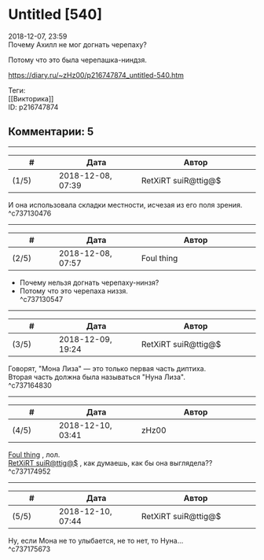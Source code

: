 Untitled [540]
==============

  
2018-12-07, 23:59  
 Почему Ахилл не мог догнать черепаху?   
   
 Потому что это была черепашка-ниндзя.   
  
<https://diary.ru/~zHz00/p216747874_untitled-540.htm>  
  
Теги:  
[[Викторика]]  
ID: p216747874  


Комментарии: 5
--------------

  


---



|         #         |              Дата              |                     Автор                     |           ID           |
| --- | --- | --- | --- |
| (1/5) | 2018-12-08, 07:39 | RetXiRT suiR@ttig@$ | c737130476 |

  
  И она использовала складки местности, исчезая из его поля зрения.    
 ^c737130476

---



|         #         |              Дата              |                     Автор                     |           ID           |
| --- | --- | --- | --- |
| (2/5) | 2018-12-08, 07:57 | Foul thing | c737130547 |

  
 - Почему нельзя догнать черепаху-нинзя?   
 - Потому что это черепаха низзя.   
 ^c737130547

---



|         #         |              Дата              |                     Автор                     |           ID           |
| --- | --- | --- | --- |
| (3/5) | 2018-12-09, 19:24 | RetXiRT suiR@ttig@$ | c737164830 |

  
  Говорят, "Мона Лиза" — это только первая часть диптиха.   
 Вторая часть должна была называться "Нуна Лиза".    
 ^c737164830

---



|         #         |              Дата              |                     Автор                     |           ID           |
| --- | --- | --- | --- |
| (4/5) | 2018-12-10, 03:41 | zHz00 | c737174952 |

  
  [Foul thing](http://foulthing.diary.ru "Temporary Internet Flies")  , лол.   
  [RetXiRT suiR@ttig@$](http://Hellspawn.diary.ru "Горчичник")  , как думаешь, как бы она выглядела??   
 ^c737174952

---



|         #         |              Дата              |                     Автор                     |           ID           |
| --- | --- | --- | --- |
| (5/5) | 2018-12-10, 07:44 | RetXiRT suiR@ttig@$ | c737175673 |

  
  Ну, если Мона не то улыбается, не то нет, то Нуна…    
 ^c737175673